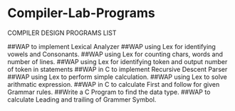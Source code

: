 # Compiler-Lab-Programs

COMPILER DESIGN PROGRAMS LIST

##WAP to implement Lexical Analyzer
##WAP using Lex for identifying vowels and Consonants.
##WAP using Lex for counting chars, words and number of lines.
##WAP using Lex for identifying token and output number of token in statements
##WAP in C to implement Recursive Descent Parser
##WAP using Lex to perform simple calculation.
##WAP using Lex to solve arithmatic expression.
##WAP in C to calculate First and follow for given Grammar rules.
##Write a C Program to find the data type.
##WAP to calculate Leading and trailing of Grammer Symbol.
